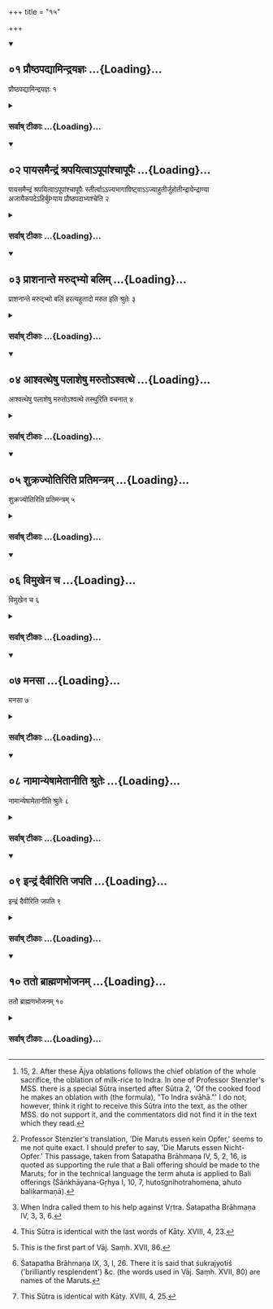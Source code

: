 +++
title = "१५"

+++
<div class="js_include" includetitle="true" newlevelforh1="2" unfilled url="/vedAH_yajuH/vAjasaneyam/sUtram/pAraskara-gRhyam/vishvAsa-prastutiH/2/15/01_prauShThapadyAmindrayajnaH.md">
<details open><summary><h2>०१ प्रौष्ठपद्यामिन्द्रयज्ञः ...{Loading}...</h2></summary>

प्रौष्ठपद्यामिन्द्रयज्ञः १
</details>
</div>
<div class="js_include collapsed" newlevelforh1="3" title="सर्वाष् टीकाः" unfilled url="/vedAH_yajuH/vAjasaneyam/sUtram/pAraskara-gRhyam/sarvASh_TIkAH/2/15/01_prauShThapadyAmindrayajnaH.md">
<details><summary><h3>सर्वाष् टीकाः ...{Loading}...</h3></summary>
<details><summary>Oldenberg</summary>

1. On the full-moon day of Prauṣṭhapada the sacrifice to Indra.
</details>
</details>
</div>
<div class="js_include" includetitle="true" newlevelforh1="2" unfilled url="/vedAH_yajuH/vAjasaneyam/sUtram/pAraskara-gRhyam/vishvAsa-prastutiH/2/15/02_pAyasamaindraM_shrapayitvA-pUpAMshchApUpaiH.md">
<details open><summary><h2>०२ पायसमैन्द्रं श्रपयित्वाऽपूपांश्चापूपैः ...{Loading}...</h2></summary>

पायसमैन्द्रं श्रपयित्वाऽपूपांश्चापूपैः स्तीर्त्वाऽऽज्यभागाविष्ट्वाऽऽज्याहुतीर्जुहोतीन्द्रायेन्द्राण्या अजायैकपदेऽहिर्बुÞयाय प्रौष्ठपदाभ्यश्चेति २
</details>
</div>
<div class="js_include collapsed" newlevelforh1="3" title="सर्वाष् टीकाः" unfilled url="/vedAH_yajuH/vAjasaneyam/sUtram/pAraskara-gRhyam/sarvASh_TIkAH/2/15/02_pAyasamaindraM_shrapayitvA-pUpAMshchApUpaiH.md">
<details><summary><h3>सर्वाष् टीकाः ...{Loading}...</h3></summary>
<details><summary>Oldenberg</summary>

2 [^1] . Having cooked milk-rice for Indra and cakes, and having put cakes round (the fire), he sacrifices the two Ājya portions and Ājya oblations to Indra, to Indrāṇī, to Aja Ekapad, to Ahi Budhnya, and to the Proṣṭhapadās.

[^1]:  15, 2. After these Ājya oblations follows the chief oblation of the whole sacrifice, the oblation of milk-rice to Indra. In one of Professor Stenzler's MSS. there is a special Sūtra inserted after Sūtra 2, 'Of the cooked food he makes an oblation with (the formula), "To Indra svāhā."' I do not, however, think it right to receive this Sūtra into the text, as the other MSS. do not support it, and the commentators did not find it in the text which they read.
</details>
</details>
</div>
<div class="js_include" includetitle="true" newlevelforh1="2" unfilled url="/vedAH_yajuH/vAjasaneyam/sUtram/pAraskara-gRhyam/vishvAsa-prastutiH/2/15/03_prAshanAnte_marudbhyo_balim.md">
<details open><summary><h2>०३ प्राशनान्ते मरुद्भ्यो बलिम् ...{Loading}...</h2></summary>

प्राशनान्ते मरुद्भ्यो बलिं हरत्यहुतादो मरुत इति श्रुतेः ३
</details>
</div>
<div class="js_include collapsed" newlevelforh1="3" title="सर्वाष् टीकाः" unfilled url="/vedAH_yajuH/vAjasaneyam/sUtram/pAraskara-gRhyam/sarvASh_TIkAH/2/15/03_prAshanAnte_marudbhyo_balim.md">
<details><summary><h3>सर्वाष् टीकाः ...{Loading}...</h3></summary>
<details><summary>Oldenberg</summary>

3 [^2] . After he has eaten (his portion of the sacrificial food), he offers a Bali to the Maruts. For the Śruti says, 'The Maruts eat what is not-sacrificed.'

[^2]:  Professor Stenzler's translation, 'Die Maruts essen kein Opfer,' seems to me not quite exact. I should prefer to say, 'Die Maruts essen Nicht-Opfer.' This passage, taken from Śatapatha Brāhmaṇa IV, 5, 2, 16, is quoted as supporting the rule that a Bali offering should be made to the Maruts; for in the technical language the term ahuta is applied to Bali offerings (Śāṅkhāyana-Gṛhya I, 10, 7, hutoऽgnihotrahomena, ahuto balikarmaṇā).
</details>
</details>
</div>
<div class="js_include" includetitle="true" newlevelforh1="2" unfilled url="/vedAH_yajuH/vAjasaneyam/sUtram/pAraskara-gRhyam/vishvAsa-prastutiH/2/15/04_AshvattheShu_palAsheShu_maruto-shvatthe.md">
<details open><summary><h2>०४ आश्वत्थेषु पलाशेषु मरुतोऽश्वत्थे ...{Loading}...</h2></summary>

आश्वत्थेषु पलाशेषु मरुतोऽश्वत्थे तस्थुरिति वचनात् ४
</details>
</div>
<div class="js_include collapsed" newlevelforh1="3" title="सर्वाष् टीकाः" unfilled url="/vedAH_yajuH/vAjasaneyam/sUtram/pAraskara-gRhyam/sarvASh_TIkAH/2/15/04_AshvattheShu_palAsheShu_maruto-shvatthe.md">
<details><summary><h3>सर्वाष् टीकाः ...{Loading}...</h3></summary>
<details><summary>Oldenberg</summary>

4 [^3] . (This Bali he offers) in Aśvattha leaves, because it is said, 'The Maruts stood in the Aśvattha tree.'

[^3]:  When Indra called them to his help against Vṛtra. Śatapatha Brāhmaṇa IV, 3, 3, 6.
</details>
</details>
</div>
<div class="js_include" includetitle="true" newlevelforh1="2" unfilled url="/vedAH_yajuH/vAjasaneyam/sUtram/pAraskara-gRhyam/vishvAsa-prastutiH/2/15/05_shukrajyotiriti_pratimantram.md">
<details open><summary><h2>०५ शुक्रज्योतिरिति प्रतिमन्त्रम् ...{Loading}...</h2></summary>

शुक्रज्योतिरिति प्रतिमन्त्रम् ५
</details>
</div>
<div class="js_include collapsed" newlevelforh1="3" title="सर्वाष् टीकाः" unfilled url="/vedAH_yajuH/vAjasaneyam/sUtram/pAraskara-gRhyam/sarvASh_TIkAH/2/15/05_shukrajyotiriti_pratimantram.md">
<details><summary><h3>सर्वाष् टीकाः ...{Loading}...</h3></summary>
<details><summary>Oldenberg</summary>

5 [^4] . (He offers it) with (the texts), 'Brilliantly resplendent' (Var. Saṃh. XVII, 80-85), Mantra by Mantra,

[^4]:  This Sūtra is identical with the last words of Kāty. XVIII, 4, 23.
</details>
</details>
</div>
<div class="js_include" includetitle="true" newlevelforh1="2" unfilled url="/vedAH_yajuH/vAjasaneyam/sUtram/pAraskara-gRhyam/vishvAsa-prastutiH/2/15/06_vimukhena_cha.md">
<details open><summary><h2>०६ विमुखेन च ...{Loading}...</h2></summary>

विमुखेन च ६
</details>
</div>
<div class="js_include collapsed" newlevelforh1="3" title="सर्वाष् टीकाः" unfilled url="/vedAH_yajuH/vAjasaneyam/sUtram/pAraskara-gRhyam/sarvASh_TIkAH/2/15/06_vimukhena_cha.md">
<details><summary><h3>सर्वाष् टीकाः ...{Loading}...</h3></summary>
<details><summary>Oldenberg</summary>

6 [^5] . And with the (Mantra called) Vimukha.

[^5]:  This is the first part of Vāj. Saṃh. XVII, 86.
</details>
</details>
</div>
<div class="js_include" includetitle="true" newlevelforh1="2" unfilled url="/vedAH_yajuH/vAjasaneyam/sUtram/pAraskara-gRhyam/vishvAsa-prastutiH/2/15/07_manasA.md">
<details open><summary><h2>०७ मनसा ...{Loading}...</h2></summary>

मनसा ७
</details>
</div>
<div class="js_include collapsed" newlevelforh1="3" title="सर्वाष् टीकाः" unfilled url="/vedAH_yajuH/vAjasaneyam/sUtram/pAraskara-gRhyam/sarvASh_TIkAH/2/15/07_manasA.md">
<details><summary><h3>सर्वाष् टीकाः ...{Loading}...</h3></summary>
<details><summary>Oldenberg</summary>

7. (This Mantra he repeats only) in his mind.
</details>
</details>
</div>
<div class="js_include" includetitle="true" newlevelforh1="2" unfilled url="/vedAH_yajuH/vAjasaneyam/sUtram/pAraskara-gRhyam/vishvAsa-prastutiH/2/15/08_nAmAnyeShAmetAnIti_shruteH.md">
<details open><summary><h2>०८ नामान्येषामेतानीति श्रुतेः ...{Loading}...</h2></summary>

नामान्येषामेतानीति श्रुतेः ८
</details>
</div>
<div class="js_include collapsed" newlevelforh1="3" title="सर्वाष् टीकाः" unfilled url="/vedAH_yajuH/vAjasaneyam/sUtram/pAraskara-gRhyam/sarvASh_TIkAH/2/15/08_nAmAnyeShAmetAnIti_shruteH.md">
<details><summary><h3>सर्वाष् टीकाः ...{Loading}...</h3></summary>
<details><summary>Oldenberg</summary>

8 [^6] . For the Śruti says, 'These are their names.'

[^6]:  Śatapatha Brāhmaṇa IX, 3, I, 26. There it is said that śukrajyotiś ('brilliantly resplendent') &c. (the words used in Vāj. Saṃh. XVII, 80) are names of the Maruts.
</details>
</details>
</div>
<div class="js_include" includetitle="true" newlevelforh1="2" unfilled url="/vedAH_yajuH/vAjasaneyam/sUtram/pAraskara-gRhyam/vishvAsa-prastutiH/2/15/09_indraM_daivIriti_japati.md">
<details open><summary><h2>०९ इन्द्रं दैवीरिति जपति ...{Loading}...</h2></summary>

इन्द्रं दैवीरिति जपति ९
</details>
</div>
<div class="js_include collapsed" newlevelforh1="3" title="सर्वाष् टीकाः" unfilled url="/vedAH_yajuH/vAjasaneyam/sUtram/pAraskara-gRhyam/sarvASh_TIkAH/2/15/09_indraM_daivIriti_japati.md">
<details><summary><h3>सर्वाष् टीकाः ...{Loading}...</h3></summary>
<details><summary>Oldenberg</summary>

9 [^7] . He murmurs, 'To Indra the divine' (Vāj. Saṃh. XVII, 86).

[^7]:  This Sūtra is identical with Kāty. XVIII, 4, 25.
</details>
</details>
</div>
<div class="js_include" includetitle="true" newlevelforh1="2" unfilled url="/vedAH_yajuH/vAjasaneyam/sUtram/pAraskara-gRhyam/vishvAsa-prastutiH/2/15/10_tato_brAhmaNabhojanam.md">
<details open><summary><h2>१० ततो ब्राह्मणभोजनम् ...{Loading}...</h2></summary>

ततो ब्राह्मणभोजनम् १०
</details>
</div>
<div class="js_include collapsed" newlevelforh1="3" title="सर्वाष् टीकाः" unfilled url="/vedAH_yajuH/vAjasaneyam/sUtram/pAraskara-gRhyam/sarvASh_TIkAH/2/15/10_tato_brAhmaNabhojanam.md">
<details><summary><h3>सर्वाष् टीकाः ...{Loading}...</h3></summary>
<details><summary>Oldenberg</summary>

10. Then (follows) the feeding of the Brāhmaṇas.
</details>
</details>
</div>